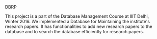 DBRP<br />

This project is a part of the Database Management Course at IIIT Delhi, Winter 2016. We implemented a Database for Maintaining the institute's research papers. It has functionalities to add new research papers to the database and to search the database efficiently for research papers.
